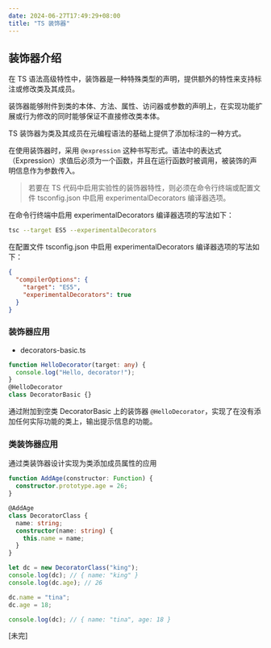 ```yaml
---
date: 2024-06-27T17:49:29+08:00
title: "TS 装饰器"
---
```


## 装饰器介绍

在 TS 语法高级特性中，装饰器是一种特殊类型的声明，提供额外的特性来支持标注或修改类及其成员。

装饰器能够附件到类的本体、方法、属性、访问器或参数的声明上，在实现功能扩展或行为修改的同时能够保证不直接修改类本体。

TS 装饰器为类及其成员在元编程语法的基础上提供了添加标注的一种方式。

在使用装饰器时，采用 `@expression` 这种书写形式。语法中的表达式（Expression）求值后必须为一个函数，并且在运行函数时被调用，被装饰的声明信息作为参数传入。

> 若要在 TS 代码中启用实验性的装饰器特性，则必须在命令行终端或配置文件 tsconfig.json 中启用 experimentalDecorators 编译器选项。

在命令行终端中启用 experimentalDecorators 编译器选项的写法如下：

```sh
tsc --target ES5 --experimentalDecorators
```

在配置文件 tsconfig.json 中启用 experimentalDecorators 编译器选项的写法如下：

```json
{
  "compilerOptions": {
    "target": "ES5",
    "experimentalDecorators": true
  }
}
```

### 装饰器应用

- decorators-basic.ts

```ts
function HelloDecorator(target: any) {
  console.log("Hello, decorator!");
}
@HelloDecorator
class DecoratorBasic {}
```

通过附加到空类 DecoratorBasic 上的装饰器 `@HelloDecorator`，实现了在没有添加任何实际功能的类上，输出提示信息的功能。

### 类装饰器应用

通过类装饰器设计实现为类添加成员属性的应用

```ts
function AddAge(constructor: Function) {
  constructor.prototype.age = 26;
}

@AddAge
class DecoratorClass {
  name: string;
  constructor(name: string) {
    this.name = name;
  }
}

let dc = new DecoratorClass("king");
console.log(dc); // { name: "king" }
console.log(dc.age); // 26

dc.name = "tina";
dc.age = 18;

console.log(dc); // { name: "tina", age: 18 }
```

[未完]
